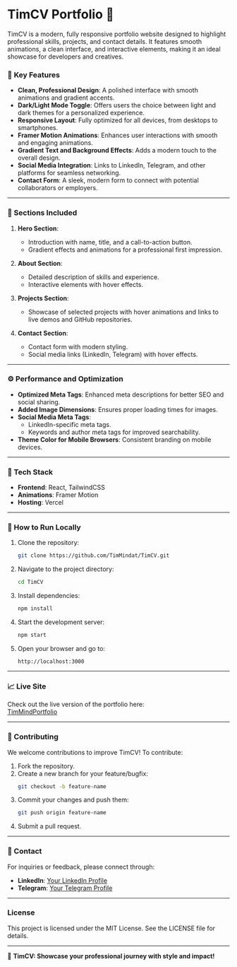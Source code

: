 # TimCV Portfolio 🚀

TimCV is a modern, fully responsive portfolio website designed to highlight professional skills, projects, and contact details. It features smooth animations, a clean interface, and interactive elements, making it an ideal showcase for developers and creatives.

### 🌟 **Key Features**
- **Clean, Professional Design**: A polished interface with smooth animations and gradient accents.
- **Dark/Light Mode Toggle**: Offers users the choice between light and dark themes for a personalized experience.
- **Responsive Layout**: Fully optimized for all devices, from desktops to smartphones.
- **Framer Motion Animations**: Enhances user interactions with smooth and engaging animations.
- **Gradient Text and Background Effects**: Adds a modern touch to the overall design.
- **Social Media Integration**: Links to LinkedIn, Telegram, and other platforms for seamless networking.
- **Contact Form**: A sleek, modern form to connect with potential collaborators or employers.

---

### **📄 Sections Included**
1. **Hero Section**: 
   - Introduction with name, title, and a call-to-action button.
   - Gradient effects and animations for a professional first impression.

2. **About Section**:
   - Detailed description of skills and experience.
   - Interactive elements with hover effects.

3. **Projects Section**:
   - Showcase of selected projects with hover animations and links to live demos and GitHub repositories.

4. **Contact Section**:
   - Contact form with modern styling.
   - Social media links (LinkedIn, Telegram) with hover effects.

---

### **⚙️ Performance and Optimization**
- **Optimized Meta Tags**: Enhanced meta descriptions for better SEO and social sharing.
- **Added Image Dimensions**: Ensures proper loading times for images.
- **Social Media Meta Tags**:
  - LinkedIn-specific meta tags.
  - Keywords and author meta tags for improved searchability.
- **Theme Color for Mobile Browsers**: Consistent branding on mobile devices.

---

### **🔧 Tech Stack**
- **Frontend**: React, TailwindCSS
- **Animations**: Framer Motion
- **Hosting**: Vercel

---

### **🚀 How to Run Locally**

1. Clone the repository:
   ```bash
   git clone https://github.com/TimMindat/TimCV.git
   ```
2. Navigate to the project directory:
   ```bash
   cd TimCV
   ```
3. Install dependencies:
   ```bash
   npm install
   ```
4. Start the development server:
   ```bash
   npm start
   ```
5. Open your browser and go to:
   ```
   http://localhost:3000
   ```

---

### **📈 Live Site**
Check out the live version of the portfolio here:  
[TimMindPortfolio](https://timmindportfolio.vercel.app/)

---

### **🤝 Contributing**
We welcome contributions to improve TimCV! To contribute:
1. Fork the repository.
2. Create a new branch for your feature/bugfix:
   ```bash
   git checkout -b feature-name
   ```
3. Commit your changes and push them:
   ```bash
   git push origin feature-name
   ```
4. Submit a pull request.

---

### **📧 Contact**
For inquiries or feedback, please connect through:
- **LinkedIn**: [Your LinkedIn Profile](#)
- **Telegram**: [Your Telegram Profile](#)

---

### **License**
This project is licensed under the MIT License. See the LICENSE file for details.

---

🌟 **TimCV: Showcase your professional journey with style and impact!**
``` 
